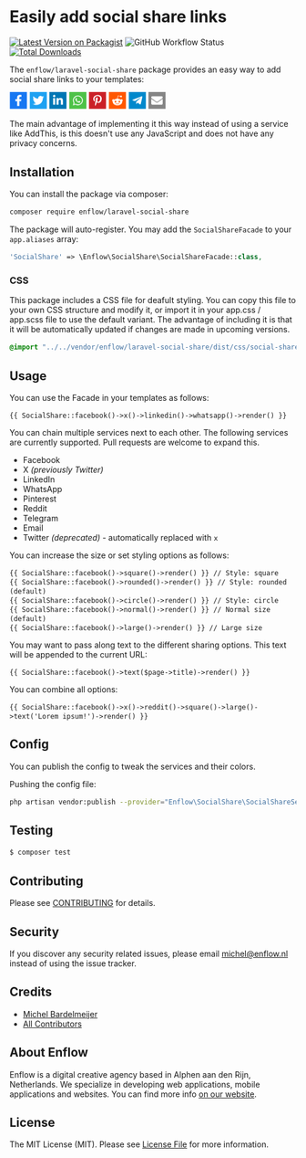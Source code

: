 # Easily add social share links

[![Latest Version on Packagist](https://img.shields.io/packagist/v/enflow/laravel-social-share.svg?style=flat-square)](https://packagist.org/packages/enflow/laravel-social-share)
![GitHub Workflow Status](https://github.com/enflow/laravel-social-share/workflows/run-tests/badge.svg)
[![Total Downloads](https://img.shields.io/packagist/dt/enflow/laravel-social-share.svg?style=flat-square)](https://packagist.org/packages/enflow/laravel-social-share)

The `enflow/laravel-social-share` package provides an easy way to add social share links to your templates:

<img src="https://raw.githubusercontent.com/enflow/laravel-social-share/master/docs/example.png" width="275">

The main advantage of implementing it this way instead of using a service like AddThis, is this doesn't use any JavaScript and does not have any privacy concerns.

## Installation
You can install the package via composer:

``` bash
composer require enflow/laravel-social-share
```

The package will auto-register. You may add the `SocialShareFacade` to your `app.aliases` array:

```php
'SocialShare' => \Enflow\SocialShare\SocialShareFacade::class,
```

### CSS
This package includes a CSS file for deafult styling. You can copy this file to your own CSS structure and modify it, or import it in your app.css / app.scss file to use the default variant.
The advantage of including it is that it will be automatically updated if changes are made in upcoming versions.

```css
@import "../../vendor/enflow/laravel-social-share/dist/css/social-share.css";
```

## Usage
You can use the Facade in your templates as follows:

```blade
{{ SocialShare::facebook()->x()->linkedin()->whatsapp()->render() }}
```

You can chain multiple services next to each other. The following services are currently supported. Pull requests are welcome to expand this.

- Facebook
- X _(previously Twitter)_
- LinkedIn
- WhatsApp
- Pinterest
- Reddit
- Telegram
- Email
- Twitter _(deprecated)_ - automatically replaced with `x`

You can increase the size or set styling options as follows:

```
{{ SocialShare::facebook()->square()->render() }} // Style: square
{{ SocialShare::facebook()->rounded()->render() }} // Style: rounded (default)
{{ SocialShare::facebook()->circle()->render() }} // Style: circle
{{ SocialShare::facebook()->normal()->render() }} // Normal size (default)
{{ SocialShare::facebook()->large()->render() }} // Large size
```

You may want to pass along text to the different sharing options. This text will be appended to the current URL:

```blade
{{ SocialShare::facebook()->text($page->title)->render() }}
```

You can combine all options:

```blade
{{ SocialShare::facebook()->x()->reddit()->square()->large()->text('Lorem ipsum!')->render() }}
```

## Config

You can publish the config to tweak the services and their colors.

Pushing the config file:
``` bash
php artisan vendor:publish --provider="Enflow\SocialShare\SocialShareServiceProvider" --tag="config"
```

## Testing
``` bash
$ composer test
```

## Contributing
Please see [CONTRIBUTING](CONTRIBUTING.md) for details.

## Security
If you discover any security related issues, please email michel@enflow.nl instead of using the issue tracker.

## Credits
- [Michel Bardelmeijer](https://github.com/mbardelmeijer)
- [All Contributors](../../contributors)

## About Enflow
Enflow is a digital creative agency based in Alphen aan den Rijn, Netherlands. We specialize in developing web applications, mobile applications and websites. You can find more info [on our website](https://enflow.nl/en).

## License
The MIT License (MIT). Please see [License File](LICENSE.md) for more information.
